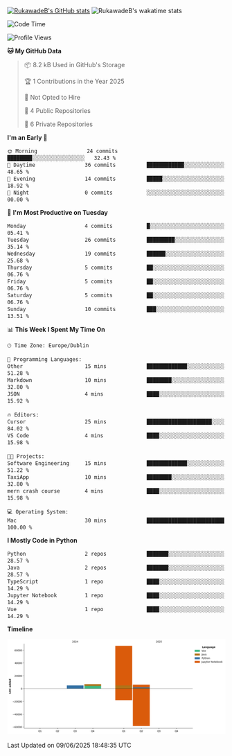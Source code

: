 
[![RukawadeB's GitHub stats](https://github-readme-stats.vercel.app/api?username=RukawadeB&hide=prs&show_icons=true&theme=omni)](https://github.com/anuraghazra/github-readme-stats)
![RukawadeB's wakatime stats](https://github-readme-stats.vercel.app/api/wakatime?username=RukawadeB)

<!--START_SECTION:waka-->
![Code Time](http://img.shields.io/badge/Code%20Time-479%20hrs%2050%20mins-blue)

![Profile Views](http://img.shields.io/badge/Profile%20Views-27-blue)

**🐱 My GitHub Data** 

> 📦 8.2 kB Used in GitHub's Storage 
 > 
> 🏆 1 Contributions in the Year 2025
 > 
> 🚫 Not Opted to Hire
 > 
> 📜 4 Public Repositories 
 > 
> 🔑 6 Private Repositories 
 > 
**I'm an Early 🐤** 

```text
🌞 Morning                24 commits          ████████░░░░░░░░░░░░░░░░░   32.43 % 
🌆 Daytime                36 commits          ████████████░░░░░░░░░░░░░   48.65 % 
🌃 Evening                14 commits          █████░░░░░░░░░░░░░░░░░░░░   18.92 % 
🌙 Night                  0 commits           ░░░░░░░░░░░░░░░░░░░░░░░░░   00.00 % 
```
📅 **I'm Most Productive on Tuesday** 

```text
Monday                   4 commits           █░░░░░░░░░░░░░░░░░░░░░░░░   05.41 % 
Tuesday                  26 commits          █████████░░░░░░░░░░░░░░░░   35.14 % 
Wednesday                19 commits          ██████░░░░░░░░░░░░░░░░░░░   25.68 % 
Thursday                 5 commits           ██░░░░░░░░░░░░░░░░░░░░░░░   06.76 % 
Friday                   5 commits           ██░░░░░░░░░░░░░░░░░░░░░░░   06.76 % 
Saturday                 5 commits           ██░░░░░░░░░░░░░░░░░░░░░░░   06.76 % 
Sunday                   10 commits          ███░░░░░░░░░░░░░░░░░░░░░░   13.51 % 
```


📊 **This Week I Spent My Time On** 

```text
🕑︎ Time Zone: Europe/Dublin

💬 Programming Languages: 
Other                    15 mins             █████████████░░░░░░░░░░░░   51.28 % 
Markdown                 10 mins             ████████░░░░░░░░░░░░░░░░░   32.80 % 
JSON                     4 mins              ████░░░░░░░░░░░░░░░░░░░░░   15.92 % 

🔥 Editors: 
Cursor                   25 mins             █████████████████████░░░░   84.02 % 
VS Code                  4 mins              ████░░░░░░░░░░░░░░░░░░░░░   15.98 % 

🐱‍💻 Projects: 
Software Engineering     15 mins             █████████████░░░░░░░░░░░░   51.22 % 
TaxiApp                  10 mins             ████████░░░░░░░░░░░░░░░░░   32.80 % 
mern crash course        4 mins              ████░░░░░░░░░░░░░░░░░░░░░   15.98 % 

💻 Operating System: 
Mac                      30 mins             █████████████████████████   100.00 % 
```

**I Mostly Code in Python** 

```text
Python                   2 repos             ███████░░░░░░░░░░░░░░░░░░   28.57 % 
Java                     2 repos             ███████░░░░░░░░░░░░░░░░░░   28.57 % 
TypeScript               1 repo              ████░░░░░░░░░░░░░░░░░░░░░   14.29 % 
Jupyter Notebook         1 repo              ████░░░░░░░░░░░░░░░░░░░░░   14.29 % 
Vue                      1 repo              ████░░░░░░░░░░░░░░░░░░░░░   14.29 % 
```



**Timeline**

![Lines of Code chart](https://raw.githubusercontent.com/RukawadeB/RukawadeB/main/assets/bar_graph.png)


 Last Updated on 09/06/2025 18:48:35 UTC
<!--END_SECTION:waka-->



